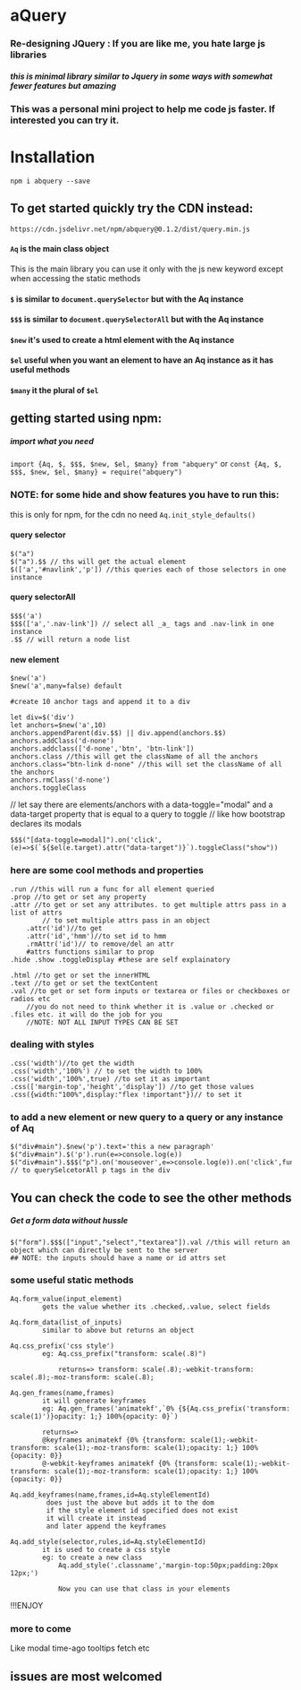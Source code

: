 # aQuery
### Re-designing JQuery : If you are like me, you hate large js libraries 
##### this is minimal library similar to Jquery in some ways with somewhat fewer features but amazing
### This was a personal mini project to help me code js faster. If interested you can try it. 

# Installation
`npm i abquery --save`
## To get started quickly try the CDN instead:
`https://cdn.jsdelivr.net/npm/abquery@0.1.2/dist/query.min.js` 


#### `Aq` is the main class object
This is the main library
you can use it only with the js new keyword except when accessing the static methods

#### `$` is similar to `document.querySelector` but with the Aq instance
#### `$$$` is similar to `document.querySelectorAll` but with the Aq instance
#### `$new` it's used to create a html element with the Aq instance
#### `$el` useful when you want an element to have an Aq instance as it has useful methods
#### `$many` it the plural of `$el`

## getting started using npm:
##### import what you need
`import {Aq, $, $$$, $new, $el, $many} from "abquery"`
or
`const {Aq, $, $$$, $new, $el, $many} = require("abquery")` 

### NOTE: for some hide and show features you have to run this:
this is only for npm, for the cdn no need
`Aq.init_style_defaults()`

#### query selector
```
$("a")
$("a").$$ // ths will get the actual element 
$(['a','#navlink','p']) //this queries each of those selectors in one instance
```
#### query selectorAll
```
$$$('a')
$$$(['a','.nav-link']) // select all _a_ tags and .nav-link in one instance
.$$ // will return a node list
```
#### new element
```
$new('a')
$new('a',many=false) default

#create 10 anchor tags and append it to a div

let div=$('div')
let anchors=$new('a',10)
anchors.appendParent(div.$$) || div.append(anchors.$$)
anchors.addClass('d-none')
anchors.addclass(['d-none','btn', 'btn-link'])
anchors.class //this will get the className of all the anchors
anchors.class="btn-link d-none" //this will set the className of all the anchors
anchors.rmClass('d-none')
anchors.toggleClass
```
// let say there are elements/anchors with a data-toggle="modal" and a data-target property that is equal to a query to toggle
// like how bootstrap declares its modals
```
$$$("[data-toggle=modal]").on('click',(e)=>$(`${$el(e.target).attr("data-target")}`).toggleClass("show"))

```
### here are some cool methods and properties
```
.run //this will run a func for all element queried
.prop //to get or set any property 
.attr //to get or set any attributes. to get multiple attrs pass in a list of attrs
        // to set multiple attrs pass in an object
    .attr('id')//to get 
    .attr('id','hmm')//to set id to hmm
    .rmAttr('id')// to remove/del an attr
    #attrs functions similar to prop
.hide .show .toggleDisplay #these are self explainatory

.html //to get or set the innerHTML
.text //to get or set the textContent
.val //to get or set form inputs or textarea or files or checkboxes or radios etc
    //you do not need to think whether it is .value or .checked or .files etc. it will do the job for you
    //NOTE: NOT ALL INPUT TYPES CAN BE SET
```
### dealing with styles
```
.css('width')//to get the width
.css('width','100%') // to set the width to 100%
.css('width','100%',true) //to set it as important
.css(['margin-top','height','display']) //to get those values
.css({width:"100%",display:"flex !important"})// to set it
```
### to add a new element or new query to a query or any instance of Aq
```
$("div#main").$new('p').text='this a new paragraph'
$("div#main").$('p').run(e=>console.log(e))
$("div#main").$$$("p").on('mouseover',e=>console.log(e)).on('click',func).prop('offsetWidth') // to querySelcetorAll p tags in the div
```
## You can check the code to see the other methods
##### Get a form data without hussle
```
$("form").$$$(["input","select","textarea"]).val //this will return an object which can directly be sent to the server
## NOTE: the inputs should have a name or id attrs set
```
### some useful static methods
```
Aq.form_value(input_element) 
        gets the value whether its .checked,.value, select fields

Aq.form_data(list_of_inputs)
        similar to above but returns an object

Aq.css_prefix('css style')
        eg: Aq.css_prefix("transform: scale(.8)")

            returns=> transform: scale(.8);-webkit-transform: scale(.8);-moz-transform: scale(.8);

Aq.gen_frames(name,frames) 
        it will generate keyframes
        eg: Aq.gen_frames('animatekf',`0% {${Aq.css_prefix('transform: scale(1)')}opacity: 1;} 100%{opacity: 0}`)

        returns=>  
        @keyframes animatekf {0% {transform: scale(1);-webkit-transform: scale(1);-moz-transform: scale(1);opacity: 1;} 100%{opacity: 0}}
        @-webkit-keyframes animatekf {0% {transform: scale(1);-webkit-transform: scale(1);-moz-transform: scale(1);opacity: 1;} 100%{opacity: 0}}

Aq.add_keyframes(name,frames,id=Aq.styleElementId) 
         does just the above but adds it to the dom
         if the style element id specified does not exist
         it will create it instead
         and later append the keyframes

Aq.add_style(selector,rules,id=Aq.styleElementId)
        it is used to create a css style
        eg: to create a new class
            Aq.add_style('.classname','margin-top:50px;padding:20px 12px;')
            
            Now you can use that class in your elements
```
!!!ENJOY
### more to come
Like modal time-ago tooltips fetch etc
## issues are most welcomed
